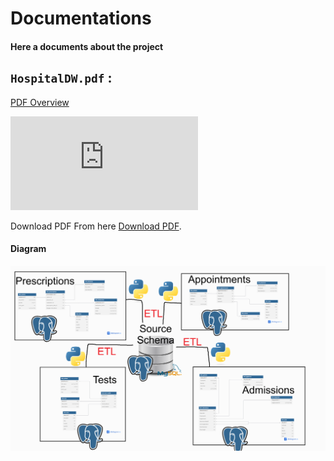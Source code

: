 # Documentations
#### Here a documents about the project

## `HospitalDW.pdf` :

[PDF Overview](https://github.com/Saad711T/HospitalDW/raw/main/docs/HospitalDW.pdf)

<object data="https://github.com/Saad711T/HospitalDW/raw/main/docs/HospitalDW.pdf" type="application/pdf" width="700px" height="700px">
    <embed src="https://github.com/Saad711T/HospitalDW/raw/main/docs/HospitalDW.pdf" type="application/pdf" />
    <p>Download PDF From here
       <a href="https://github.com/Saad711T/HospitalDW/raw/main/docs/HospitalDW.pdf">Download PDF</a>.
    </p>
</object>

#### Diagram
![Diagram](diagram.png)
